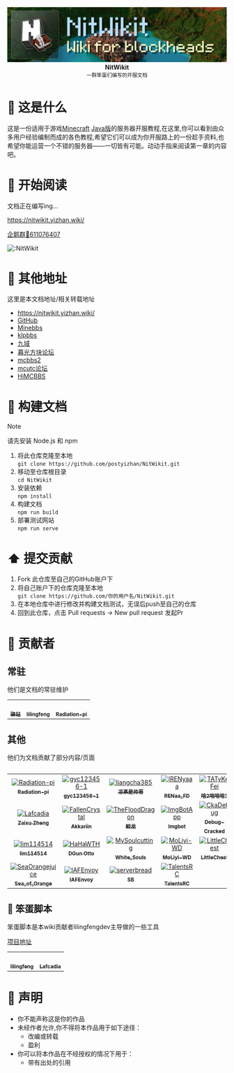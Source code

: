 <div align="center">
  <div>
    <img src="/static/img/nitwikit-banner.png" alt="Yizhan" />
  </div>
  <b>
    NitWikit
  </b>
  <div>
    <sup>一群笨蛋们编写的开服文档</sup>
  </div>
</div>

# 🤔 这是什么

这是一份适用于游戏[Minecraft](https://www.minecraft.net/zh-hans) [Java版](https://zh.minecraft.wiki/w/Java%E7%89%88)的服务器开服教程,在这里,你可以看到由众多用户经验编制而成的各色教程,希望它们可以成为你开服路上的一份趁手资料,也希望你能运营一个不错的服务器——一切皆有可能。动动手指来阅读第一章的内容吧。

# 📖 开始阅读

文档正在编写ing...

https://nitwikit.yizhan.wiki/

[企鹅群🐧611076407](https://qm.qq.com/q/lEnfzgzxjq)

![:NitWikit](https://count.kjchmc.cn/get/@:NitWikit)

# 🔖 其他地址

这里是本文档地址/相关转载地址

- https://nitwikit.yizhan.wiki/
- [GitHub](https://github.com/postyizhan/NitWikit)
- [Minebbs](https://www.minebbs.com/threads/nitwikit-geyser.26356/)
- [klpbbs](https://klpbbs.com/forum.php?mod=viewthread&tid=136184&page=1&extra=#pid10518779)
- [九域](https://bbs.mc9y.net/threads/1624/)
- [暮光方块论坛](https://bbs.tsfk.top/threads/399/)
- [mcbbs2](https://mcbbs2.net/thread-103-1-1.html)
- [mcutc论坛](https://bbs.mcutc.cn/threads/560/)
- [HiMCBBS](https://www.himcbbs.com/threads/nitwikit-geyser.420/)

# 🔨 构建文档

> [!NOTE]
> 请先安装 Node.js 和 npm

1. 将此仓库克隆至本地  
   `git clone https://github.com/postyizhan/NitWikit.git`
2. 移动至仓库根目录  
   `cd NitWikit`
3. 安装依赖  
   `npm install`
4. 构建文档  
   `npm run build`
5. 部署测试网站  
   `npm run serve`

# ⬆️ 提交贡献

1. Fork 此仓库至自己的GitHub账户下
2. 将自己账户下的仓库克隆至本地  
   `git clone https://github.com/你的用户名/NitWikit.git`
3. 在本地仓库中进行修改并构建文档测试，无误后push至自己的仓库
4. 回到此仓库，点击 Pull requests -> New pull request 发起Pr

# 🤝 贡献者

## 常驻

他们是文档的常驻维护

<table>
  <tr>
    <!-- Yi zhan -->
    <td align="center">
      <a href="https://github.com/postyizhan"
        ><img
          src="https://avatars.githubusercontent.com/u/97342038"
          width="50;"
          alt=""
        /><br /><sub><b>驿站</b></sub></a
      >
      </a>
    </td>
  <!-- lilingfeng -->
    <td align="center">
      <a href="https://github.com/lilingfengdev"
        ><img
          src="https://avatars.githubusercontent.com/u/145678359"
          width="50;"
          alt=""
        /><br /><sub><b>lilingfeng</b></sub></a>
      </a>
    </td>
  <!-- Radiation-pi -->
    <td align="center">
      <a href="https://github.com/Radiation-pi"
        ><img
          src="https://avatars.githubusercontent.com/u/96102795"
          width="50;"
          alt=""
        /><br /><sub><b>Radiation-pi</b></sub></a
      >
      </a>
    </td>
  </tr>
<table>

## 其他

他们为文档贡献了部分内容/页面

<table>
	<tbody>
		<tr>
      <td align="center">
          <a href="https://github.com/Radiation-pi">
              <img src="https://avatars.githubusercontent.com/u/96102795?v=4" width="50;" alt="Radiation-pi"/>
              <br />
              <sub><b>Radiation-pi</b></sub>
          </a>
      </td>
      <td align="center">
          <a href="https://github.com/gyc123456-1">
              <img src="https://avatars.githubusercontent.com/u/69791212?v=4" width="50;" alt="gyc123456-1"/>
              <br />
              <sub><b>gyc123456-1</b></sub>
          </a>
      </td>
      <td align="center">
          <a href="https://github.com/liangcha385">
              <img src="https://avatars.githubusercontent.com/u/108937242?v=4" width="50;" alt="liangcha385"/>
              <br />
              <sub><b>凉茶是帅哥</b></sub>
          </a>
      </td>
      <td align="center">
          <a href="https://github.com/lRENyaaa">
              <img src="https://avatars.githubusercontent.com/u/92320175?v=4" width="50;" alt="lRENyaaa"/>
              <br />
              <sub><b>RENaa_FD</b></sub>
          </a>
      </td>
      <td align="center">
          <a href="https://github.com/TATyKeFei">
              <img src="https://avatars.githubusercontent.com/u/125815900?v=4" width="50;" alt="TATyKeFei"/>
              <br />
              <sub><b>哈2哈哈哈3</b></sub>
          </a>
      </td>
		</tr>
		<tr>
      <td align="center">
          <a href="https://github.com/Lafcadia">
              <img src="https://avatars.githubusercontent.com/u/147896059?v=4" width="50;" alt="Lafcadia"/>
              <br />
              <sub><b>Zaixu Zheng</b></sub>
          </a>
      </td>
      <td align="center">
          <a href="https://github.com/FallenCrystal">
              <img src="https://avatars.githubusercontent.com/u/71176602?v=4" width="50;" alt="FallenCrystal"/>
              <br />
              <sub><b>Akkariin</b></sub>
          </a>
      </td>
      <td align="center">
          <a href="https://github.com/TheFloodDragon">
              <img src="https://avatars.githubusercontent.com/u/75253383?v=4" width="50;" alt="TheFloodDragon"/>
              <br />
              <sub><b>蛟龙</b></sub>
          </a>
      </td>
      <td align="center">
          <a href="https://github.com/ImgBotApp">
              <img src="https://avatars.githubusercontent.com/u/31427850?v=4" width="50;" alt="ImgBotApp"/>
              <br />
              <sub><b>Imgbot</b></sub>
          </a>
      </td>
      <td align="center">
          <a href="https://github.com/CkaDebug">
              <img src="https://avatars.githubusercontent.com/u/141492699?v=4" width="50;" alt="CkaDebug"/>
              <br />
              <sub><b>Debug-Cracked</b></sub>
          </a>
      </td>
		</tr>
		<tr>
      <td align="center">
          <a href="https://github.com/lim114514">
              <img src="https://avatars.githubusercontent.com/u/113185430?v=4" width="50;" alt="lim114514"/>
              <br />
              <sub><b>lim114514</b></sub>
          </a>
      </td>
      <td align="center">
          <a href="https://github.com/HaHaWTH">
              <img src="https://avatars.githubusercontent.com/u/102713261?v=4" width="50;" alt="HaHaWTH"/>
              <br />
              <sub><b>DGun Otto</b></sub>
          </a>
      </td>
      <td align="center">
          <a href="https://github.com/MySoulcutting">
              <img src="https://avatars.githubusercontent.com/u/72398605?v=4" width="50;" alt="MySoulcutting"/>
              <br />
              <sub><b>White_Souls</b></sub>
          </a>
      </td>
      <td align="center">
          <a href="https://github.com/MoLiyi-WD">
              <img src="https://avatars.githubusercontent.com/u/166040564?v=4" width="50;" alt="MoLiyi-WD"/>
              <br />
              <sub><b>MoLiyi-WD</b></sub>
          </a>
      </td>
      <td align="center">
          <a href="https://github.com/LittleChest">
              <img src="https://avatars.githubusercontent.com/u/81231195?v=4" width="50;" alt="LittleChest"/>
              <br />
              <sub><b>LittleChest</b></sub>
          </a>
      </td>
		</tr>
		<tr>
      <td align="center">
          <a href="https://github.com/SeaOrangejuice">
              <img src="https://avatars.githubusercontent.com/u/116551329?v=4" width="50;" alt="SeaOrangejuice"/>
              <br />
              <sub><b>Sea_of_Orange</b></sub>
          </a>
      </td>
      <td align="center">
          <a href="https://github.com/IAFEnvoy">
              <img src="https://avatars.githubusercontent.com/u/83523430?v=4" width="50;" alt="IAFEnvoy"/>
              <br />
              <sub><b>IAFEnvoy</b></sub>
          </a>
      </td>
      <td align="center">
          <a href="https://github.com/serverbread">
              <img src="https://avatars.githubusercontent.com/u/119761840?v=4" width="50;" alt="serverbread"/>
              <br />
              <sub><b>SB</b></sub>
          </a>
      </td>
      <td align="center">
          <a href="https://github.com/TalentsRC">
              <img src="https://avatars.githubusercontent.com/u/85682725?v=4" width="50;" alt="TalentsRC"/>
              <br />
              <sub><b>TalentsRC</b></sub>
          </a>
      </td>
		</tr>
	<tbody>
</table>


## 📜 笨蛋脚本

笨蛋脚本是本wiki贡献者lilingfengdev主导做的一些工具

[项目地址](https://github.com/lilingfengdev/NitWiki-Script)

<table>
  <tr>
  <!-- lilingfeng -->
    <td align="center">
      <a href="https://github.com/lilingfengdev"
        ><img
          src="https://avatars.githubusercontent.com/u/145678359"
          width="50;"
          alt=""
        /><br /><sub><b>lilingfeng</b></sub>
      </a>
    </td>
  <!-- Lafcadia -->
    <td align="center">
      <a href="https://github.com/Lafcadia"
        ><img
          src="https://avatars.githubusercontent.com/u/147896059"
          width="50;"
          alt=""
        /><br /><sub><b>Lafcadia</b></sub>
    </td>
  </tr>
</table>

# 📢 声明

- 你不能声称这是你的作品
- 未经作者允许,你不得将本作品用于如下途径：
  - 改编或转载
  - 盈利
- 你可以将本作品在不经授权的情况下用于：
  - 带有出处的引用
